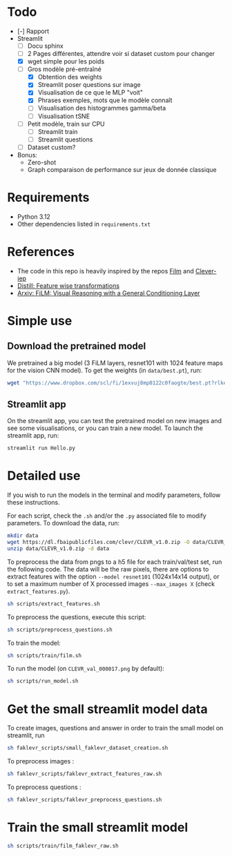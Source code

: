 # Todo
- [-] Rapport
- Streamlit
    - [ ] Docu sphinx
    - [ ] 2 Pages différentes, attendre voir si dataset custom pour changer
    - [x] wget simple pour les poids
    - [ ] Gros modèle pré-entraîné
        - [x] Obtention des weights
        - [x] Streamlit poser questions sur image
        - [x] Visualisation de ce que le MLP "voit"
        - [x] Phrases exemples, mots que le modèle connaît
        - [ ] Visualisation des histogrammes gamma/beta
        - [ ] Visualisation tSNE
    - [ ] Petit modèle, train sur CPU
        - [ ] Streamlit train
        - [ ] Streamlit questions
    - [ ] Dataset custom?
- Bonus:
    - Zero-shot
    - Graph comparaison de performance sur jeux de donnée classique

# Requirements
- Python 3.12
- Other dependencies listed in `requirements.txt`

# References
- The code in this repo is heavily inspired by the repos [Film](https://github.com/ethanjperez/film) and [Clever-iep](https://github.com/facebookresearch/clevr-iep)
- [Distill: Feature wise transformations](https://distill.pub/2018/feature-wise-transformations/)
- [Arxiv: FiLM: Visual Reasoning with a General Conditioning Layer](https://arxiv.org/pdf/1709.07871)

# Simple use
## Download the pretrained model
We pretrained a big model (3 FiLM layers, resnet101 with 1024 feature maps for the vision CNN model).
To get the weights (in `data/best.pt`), run:

```bash
wget "https://www.dropbox.com/scl/fi/1exvuj8mp0122c0faogte/best.pt?rlkey=huyzf4nhnr6p8jwsnyiy14nd0&st=odj3a2ns" -O data/best.pt
```

## Streamlit app
On the streamlit app, you can test the pretrained model on new images and see some visualisations, or you can train a new model.
To launch the streamlit app, run:
```bash
streamlit run Hello.py
```

# Detailed use
If you wish to run the models in the terminal and modify parameters, follow these instructions.

For each script, check the `.sh` and/or the `.py` associated file to modify parameters.
To download the data, run:
```bash
mkdir data
wget https://dl.fbaipublicfiles.com/clevr/CLEVR_v1.0.zip -O data/CLEVR_v1.0.zip
unzip data/CLEVR_v1.0.zip -d data
```

To preprocess the data from pngs to a h5 file for each train/val/test set, run the following code. The data will be the raw pixels, there are options to extract features with the option `--model resnet101` (1024x14x14 output), or to set a maximum number of X processed images `--max_images X` (check `extract_features.py`).
```bash
sh scripts/extract_features.sh
```

To preprocess the questions, execute this script:
```bash
sh scripts/preprocess_questions.sh
```

To train the model:
```bash
sh scripts/train/film.sh
```

To run the model (on `CLEVR_val_000017.png` by default):
```bash
sh scripts/run_model.sh
```

# Get the small streamlit model data
To create images, questions and answer in order to train the small model on streamlit, run
```bash
sh faklevr_scripts/small_faklevr_dataset_creation.sh
```

To preprocess images :
```bash
sh faklevr_scripts/faklevr_extract_features_raw.sh
```

To preprocess questions :
```bash
sh faklevr_scripts/faklevr_preprocess_questions.sh
```

# Train the small streamlit model
```bash
sh scripts/train/film_faklevr_raw.sh
```